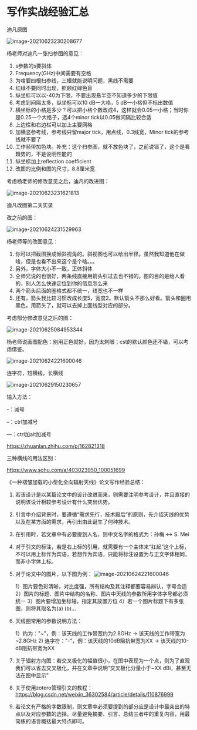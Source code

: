 # 写作实战经验汇总

迪凡原图

![image-20210623230208677](写作实战经验汇总.assets/image-20210623230208677.png)

杨老师对迪凡一张扫参图的意见：

1. s参数的s要斜体
2. Frequency(GHz)中间需要有空格
3. 为啥要四根扫参线，三根就能说明问题，黑线不需要
4. 红绿不要同时出现，照顾红绿色盲
5. 纵坐标可以以-40为下限，不要出现悬半空不知道多少的下限值
6. 考虑到间隔太多，纵坐标可以10 dB一大格，5 dB一小格但不标出数值
7. 横坐标的小格是多少？可以把小格个数改成4，这样就会0.05一小格；当时你是0.25一个大格子，选4个minor tick以0.05做间隔比较合适
8. 上边栏和右边栏可以加上主要网格
9. 加横竖参考线，参考线只留major tick，用点线，0.3线宽，Minor tick的参考线就不要了
10. 工作频带加色块。补充：这个扫参图，就不放色块了，之前说错了，这个是看趋势的，不是说明性能的
11. 纵坐标加上reflection coefficient
12. 改图的比例和图的尺寸，8.8厘米宽

考虑杨老师的修改意见之后，迪凡的改进图：

![image-20210623231621813](写作实战经验汇总.assets/image-20210623231621813.png)

迪凡改图第二天实录

改之前的图：

![image-20210624231529963](写作实战经验汇总.assets/image-20210624231529963.png)

杨老师等的改图意见：

1. 你可以把截图换成倾斜视角的。斜视图也可以给出半径。虽然我知道他在做啥，但是也看不出来这个是个啥。。。
2. 另外，字体大小不一致，正体斜体
3. 仝师兄说的也很好，两条线直接用箭头引过去也不错的。图的目的是给人看的，别人怎么快速定位到你的信息怎么来
4. 两个箭头后面的圈格式都不统一，线宽也不一样
5. 还有，箭头我比较习惯改成长度5，宽度2。默认箭头不那么好看。箭头和圈用黑色。用箭头了，就可以去掉上面线型对应的部分。

考虑部分修改意见之后的图：

![image-20210625084953344](写作实战经验汇总.assets/image-20210625084953344.png)

杨老师说画图配色：别用正色就好，因为太刺眼；cst的默认颜色还不错，可以考虑借鉴。

![image-20210624221600046](写作实战经验汇总.assets/image-20210624221600046.png)

连字符，短横线，长横线

![image-20210629150230657](写作实战经验汇总.assets/image-20210629150230657.png)

输入方法：

-：减号

–：ctrl加减号

—：ctrl加alt加减号

https://zhuanlan.zhihu.com/p/162821318

三种横线的用法区别：

https://www.sohu.com/a/403023950_100051699


《一种褶皱加载的小型化全向辐射天线》论文写作经验总结：

1. 若该设计是以某篇论文中的设计改进而来，则需要注明参考设计，并且直接的说明该设计相较参考设计有什么突出优势。
2. 引言中介绍背景时，要遵循“需求先行，技术殿后”的原则，先介绍天线的优势以及在某方面的需求，再引出由此诞生了何种技术。
3. 在引用时，若文章中有必要提到人名，则中文名字的格式为：孙梅 <-> S. Mei
4. 对于引文的标注，若是右上标的引用，就需要有一个主体来“扛起”这个上标，不可以用上标作为宾语，若想作为宾语，只能将标注设置为与正文字体相同，而非小字体上标。
5. 对于论文中的图片，以下图为例：
![image-20210624221600046](写作实战经验汇总.assets/202107100942.png)

    1）图片要色彩清晰，对比度强，所有结构及其注释都要容易辨认，字号合适
    2）图片的标题、图片中结构的名称、图片中天线的参数所用字体字号都必须统一
    3）图片要增加坐标轴，指定其放置方位
    4）若一个图片标题下有多张图，则将其取名为(a) (b)...
6. 天线圈常用的参数说明方法：

    1）约为："\~"，例：该天线的工作带宽约为2.8GHz -> 该天线的工作带宽为~2.8GHz
    2) 连字符："-"，例：该天线的10dB阻抗带宽为XX -> 该天线的10-dB阻抗带宽为XX
7. 关于辐射方向图：若交叉极化的幅值很小，在图中表现为一个点，则为了直观我们可以省去交叉极化，并在文章中说明“交叉极化分量小于−XX dBi，甚至无法在图中显示”
8. 关于使用zotero管理引文的教程：https://blog.csdn.net/weixin_36302584/article/details/110876999
9. 若论文有严格的字数限制，则文章中必须要提到的部分应是设计中最突出的特点以及对应参数的选择。尽量避免摘要、引言、总结三者中的重复内容，用最简练的语言概括最大特点即可。